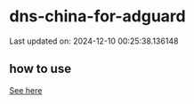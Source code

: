 # dns-china-for-adguard

Last updated on: 2024-12-10 00:25:38.136148

## how to use

[See here](https://github.com/AdguardTeam/AdGuardHome/wiki/Configuration#upstreams-from-file)